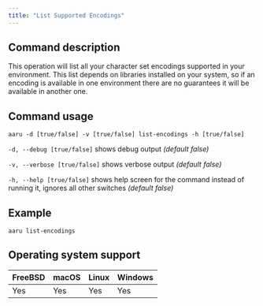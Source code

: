 ```yaml
---
title: "List Supported Encodings"
---
```


## Command description
This operation will list all your character set encodings supported in your environment. This list depends on libraries installed on your system, so if an encoding is available in one environment there are no guarantees it will be available in another one.

## Command usage
```aaru -d [true/false] -v [true/false] list-encodings -h [true/false]``` 

```-d, --debug [true/false]``` shows debug output *(default false)*

```-v, --verbose [true/false]``` shows verbose output *(default false)*

```-h, --help [true/false]``` shows help screen for the command instead of running it, ignores all other switches *(default false)*


## Example
```aaru list-encodings```

## Operating system support
|FreeBSD|macOS|Linux|Windows|
|---|---|---|---|
|Yes|Yes|Yes|Yes|
